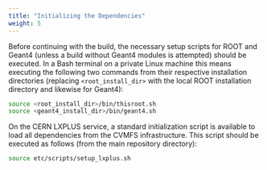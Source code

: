 ```yaml
---
title: "Initializing the Dependencies"
weight: 5
---
```


Before continuing with the build, the necessary setup scripts for ROOT
and Geant4 (unless a build without Geant4 modules is attempted) should
be executed. In a Bash terminal on a private Linux machine this means
executing the following two commands from their respective installation
directories (replacing `<root_install_dir>` with the local ROOT
installation directory and likewise for Geant4):
```sh
source <root_install_dir>/bin/thisroot.sh
source <geant4_install_dir>/bin/geant4.sh
```

On the CERN LXPLUS service, a standard initialization script is
available to load all dependencies from the CVMFS infrastructure. This
script should be executed as follows (from the main repository
directory):
```sh
source etc/scripts/setup_lxplus.sh
```
